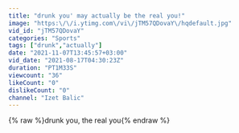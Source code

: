 ```yaml
---
title: "drunk you' may actually be the real you!"
image: "https:\/\/i.ytimg.com\/vi\/jTM57QDovaY\/hqdefault.jpg"
vid_id: "jTM57QDovaY"
categories: "Sports"
tags: ["drunk","actually"]
date: "2021-11-07T13:45:57+03:00"
vid_date: "2021-08-17T04:30:23Z"
duration: "PT1M33S"
viewcount: "36"
likeCount: "0"
dislikeCount: "0"
channel: "Izet Balic"
---
```

{% raw %}drunk you, the real you{% endraw %}

